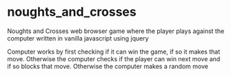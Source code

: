 # noughts_and_crosses
Noughts and Crosses web browser game where the player plays against the computer written in vanilla javascript using jquery

Computer works by first checking if it can win the game, if so it makes that move. Otherwise 
the computer checks if the player can win next move and if so blocks that move. Otherwise the computer makes a random move 
